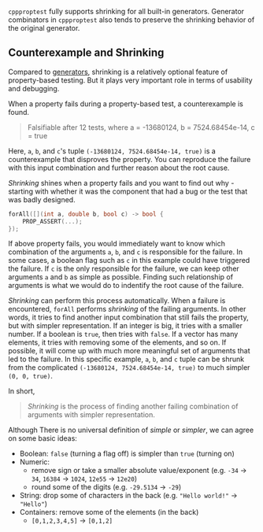 `cppproptest` fully supports shrinking for all built-in generators. Generator combinators in `cppproptest` also tends to preserve the shrinking behavior of the original generator. 

## Counterexample and Shrinking

Compared to [generators](Generators.md), shrinking is a relatively optional feature of property-based testing. But it plays very important role in terms of usability and debugging. 

When a property fails during a property-based test, a counterexample is found.

> Falsifiable after 12 tests, where a = -13680124, b = 7524.68454e-14, c = true

Here, `a`, `b`, and `c`'s tuple `(-13680124, 7524.68454e-14, true)` is a counterexample that disproves the property. You can reproduce the failure with this input combination and further reason about the root cause. 

*Shrinking* shines when a property fails and you want to find out why - starting with whether it was the component that had a bug or the test that was badly designed. 

```cpp
forAll([](int a, double b, bool c) -> bool {
    PROP_ASSERT(...);
});
```

If above property fails, you would immediately want to know which combination of the arguments `a`, `b`, and `c` is responsible for the failure. In some cases, a boolean flag such as `c` in this example could have triggered the failure. If `c` is the only responsible for the failure, we can keep other arguments `a` and `b` as simple as possible. Finding such relationship of arguments is what we would do to indentify the root cause of the failure.

*Shrinking* can perform this process automatically. When a failure is encountered, `forAll` performs *shrinking* of the failing arguments. In other words, it tries to find another input combination that still fails the property, but with simpler representation.
If an integer is big, it tries with a smaller number. If a boolean is `true`, then tries with `false`. If a vector has many elements, it tries with removing some of the elements, and so on. If possible, it will come up with much more meaningful set of arguments that led to the failure. In this specific example, `a`, `b`, and `c` tuple can be shrunk from the complicated `(-13680124, 7524.68454e-14, true)` to much simpler `(0, 0, true)`.

In short,

> *Shrinking* is the process of finding another failing combination of arguments with simpler representation.

Although There is no universal definition of *simple* or *simpler*, we can agree on some basic ideas:

* Boolean: `false` (turning a flag off) is simpler than `true` (turning on)
* Numeric:
    * remove sign or take a smaller absolute value/exponent (e.g. `-34` -> `34`, `16384` -> `1024`, `12e55` -> `12e20`)
    * round some of the digits (e.g. `-29.5134` -> `-29`)
* String: drop some of characters in the back (e.g. `"Hello world!"` -> `"Hello"`)
* Containers: remove some of the elements (in the back) 
    * `[0,1,2,3,4,5]` -> `[0,1,2]`
    
